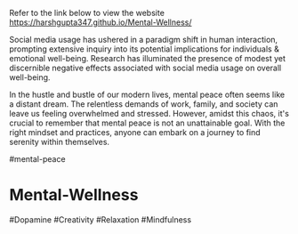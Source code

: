 Refer to the link below to view the website
https://harshgupta347.github.io/Mental-Wellness/

Social media usage has ushered in a paradigm shift in human interaction, prompting extensive inquiry into its potential implications for individuals & emotional well-being.
Research has illuminated the presence of modest yet discernible negative effects associated with social media usage on overall well-being.

In the hustle and bustle of our modern lives, mental peace often seems like a distant dream. The relentless demands of work, family, and society can leave us feeling overwhelmed and stressed. 
However, amidst this chaos, it's crucial to remember that mental peace is not an unattainable goal. With the right mindset and practices, anyone can embark on a journey to find serenity within themselves.


#mental-peace
# Mental-Wellness
#Dopamine #Creativity 
#Relaxation #Mindfulness
